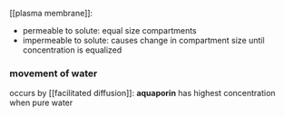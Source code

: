 [[plasma membrane]]:
- permeable to solute: equal size compartments
- impermeable to solute: causes change in compartment size until concentration is equalized

### movement of water
occurs by [[facilitated diffusion]]: **aquaporin**
has highest concentration when pure water